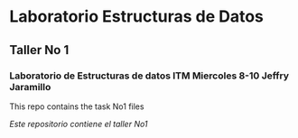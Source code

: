 Laboratorio Estructuras de Datos
=======

Taller No 1
-----------

### Laboratorio de Estructuras de datos ITM Miercoles 8-10 Jeffry Jaramillo

This repo contains the task No1 files

*Este repositorio contiene el taller No1*
